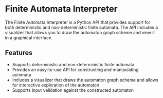 <h1> Finite Automata Interpreter </h1>
<p> The Finite Automata Interpreter is a Python API that provides support for both deterministic and non-deterministic finite automata. The API includes a visualizer that allows you to draw the automaton graph scheme and view it in a graphical interface. </p>

<h2> Features </h2>
<ul>
<li> Supports deterministic and non-deterministic finite automata </li>
<li> Provides an easy-to-use API for constructing and manipulating automata </li>
<li> Includes a visualizer that draws the automaton graph scheme and allows for interactive exploration of the automaton </li>
<li> Supports input validation against the constructed automaton </li>
</uL>

